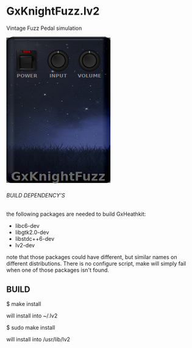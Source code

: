 # GxKnightFuzz.lv2
Vintage Fuzz Pedal simulation


![GxKnightFuzz](https://raw.githubusercontent.com/brummer10/GxKnightFuzz.lv2/master/GxKnightFuzz.png)


###### BUILD DEPENDENCY’S 

the following packages are needed to build GxHeathkit:

- libc6-dev
- libgtk2.0-dev
- libstdc++6-dev
- lv2-dev

note that those packages could have different, but similar names 
on different distributions. There is no configure script, 
make will simply fail when one of those packages isn't found.

## BUILD 

$ make install

will install into ~/.lv2

$ sudo make install

will install into /usr/lib/lv2

